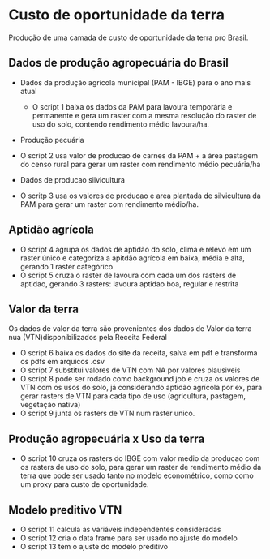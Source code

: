 # Custo de oportunidade da terra

Produção de uma camada de custo de oportunidade da terra pro Brasil. 

## Dados de produção agropecuária do Brasil

- Dados da produção agrícola municipal (PAM - IBGE) para o ano mais atual

  - O script 1 baixa os dados da PAM para lavoura temporária e permanente e gera um raster com a mesma resolução do raster de uso do solo, contendo rendimento médio lavoura/ha.
  
- Produção pecuária
 - O script 2 usa valor de producao de carnes da PAM + a área pastagem do censo rural para gerar um raster com rendimento médio pecuária/ha
 
 - Dados de producao silvicultura
  - O scritp 3 usa os valores de producao e area plantada de silvicultura da PAM para gerar um raster com rendimento médio/ha.
  
## Aptidão agrícola 

- O script 4 agrupa os dados de aptidão do solo, clima e relevo em um raster único e categoriza a apitdão agrícola em baixa, média e alta, gerando 1 raster categórico
- O script 5 cruza o raster de lavoura com cada um dos rasters de aptidao, gerando 3 rasters: lavoura aptidao boa, regular e restrita

## Valor da terra

Os dados de valor da terra são provenientes dos dados de Valor da terra nua (VTN)disponibilizados pela Receita Federal

- O script 6 baixa os dados do site da receita, salva em pdf e transforma os pdfs em arquicos .csv
- O script 7 substitui valores de VTN com NA por valores plausiveis
- O script 8 pode ser rodado como background job e cruza os valores de VTN com os usos do solo, já considerando aptidão agrícola por ex, para gerar rasters de VTN para cada tipo de uso (agricultura, pastagem, vegetação nativa)
- O script 9 junta os rasters de VTN num raster unico.

## Produção agropecuária x Uso da terra

- O script 10 cruza os rasters do IBGE com valor medio da producao com os rasters de uso do solo, para gerar um raster de rendimento médio da terra que pode ser usado tanto no modelo econométrico, como como um proxy para custo de oportunidade.

## Modelo preditivo VTN

- O script 11 calcula as variáveis independentes consideradas
- O script 12 cria o data frame para ser usado no ajuste do modelo
- O script 13 tem o ajuste do modelo preditivo
